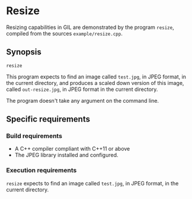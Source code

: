 # Resize

Resizing capabilities in GIL are demonstrated by the program `resize`, compiled from the sources `example/resize.cpp`.

## Synopsis
`resize`

This program expects to find an image called `test.jpg`, in JPEG format, in the current directory, and produces a scaled down version of this image, called `out-resize.jpg`, in JPEG format in the current directory.

The program doesn't take any argument on the command line.

## Specific requirements

### Build requirements
- A C++ compiler compliant with C++11 or above
- The JPEG library installed and configured.

### Execution requirements
`resize` expects to find an image called `test.jpg`, in JPEG format, in the current directory.
